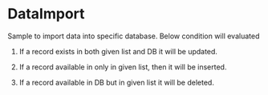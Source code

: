 # DataImport
Sample to import data into specific database.
Below condition will evaluated

1. If a record exists in both given list and DB it will be updated.

2. If a record available in only in given list, then it will be inserted.

3. If a record available in DB but in given list it will be deleted.

